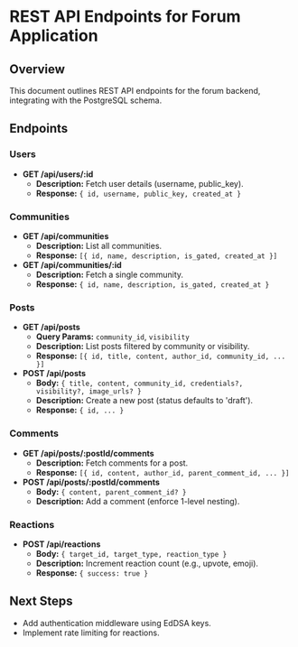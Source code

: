 # REST API Endpoints for Forum Application

## Overview
This document outlines REST API endpoints for the forum backend, integrating with the PostgreSQL schema.

## Endpoints

### Users
- **GET /api/users/:id**
  - **Description:** Fetch user details (username, public_key).
  - **Response:** `{ id, username, public_key, created_at }`

### Communities
- **GET /api/communities**
  - **Description:** List all communities.
  - **Response:** `[{ id, name, description, is_gated, created_at }]`
- **GET /api/communities/:id**
  - **Description:** Fetch a single community.
  - **Response:** `{ id, name, description, is_gated, created_at }`

### Posts
- **GET /api/posts**
  - **Query Params:** `community_id`, `visibility`
  - **Description:** List posts filtered by community or visibility.
  - **Response:** `[{ id, title, content, author_id, community_id, ... }]`
- **POST /api/posts**
  - **Body:** `{ title, content, community_id, credentials?, visibility?, image_urls? }`
  - **Description:** Create a new post (status defaults to 'draft').
  - **Response:** `{ id, ... }`

### Comments
- **GET /api/posts/:postId/comments**
  - **Description:** Fetch comments for a post.
  - **Response:** `[{ id, content, author_id, parent_comment_id, ... }]`
- **POST /api/posts/:postId/comments**
  - **Body:** `{ content, parent_comment_id? }`
  - **Description:** Add a comment (enforce 1-level nesting).

### Reactions
- **POST /api/reactions**
  - **Body:** `{ target_id, target_type, reaction_type }`
  - **Description:** Increment reaction count (e.g., upvote, emoji).
  - **Response:** `{ success: true }`

## Next Steps
- Add authentication middleware using EdDSA keys.
- Implement rate limiting for reactions.